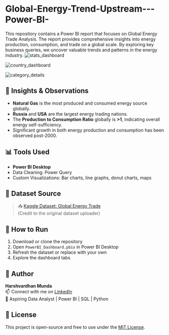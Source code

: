 # Global-Energy-Trend-Upstream---Power-BI-
This repository contains a Power BI report that focuses on Global Energy Trade Analysis. The report provides comprehensive insights into energy production, consumption, and trade on a global scale. By exploring key business queries, we uncover valuable trends and patterns in the energy industry.
![stats_dashboard](https://github.com/user-attachments/assets/de99bc22-60d8-4b36-995a-5264810e177a)

![country_dashboard](https://github.com/user-attachments/assets/14ecba18-a689-40ad-bd9c-fe705d949aa3)

![category_details](https://github.com/user-attachments/assets/a82787cf-4bf6-49e4-9d9c-3dfe7d59a899)

## 🧠 Insights & Observations

- **Natural Gas** is the most produced and consumed energy source globally.
- **Russia** and **USA** are the largest energy trading nations.
- The **Production to Consumption Ratio** globally is **>1**, indicating overall energy self-sufficiency.
- Significant growth in both energy production and consumption has been observed post-2000.


## 📊 Tools Used

- **Power BI Desktop**
- Data Cleaning: Power Query
- Custom Visualizations: Bar charts, line graphs, donut charts, maps


## 📌 Dataset Source

> 📥 [Kaggle Dataset: Global Energy Trade](https://www.kaggle.com/code/gsg094/oil-upstream-report)  
(Credit to the original dataset uploader)


## 🚀 How to Run

1. Download or clone the repository
2. Open `PowerBI_Dashboard.pbix` in Power BI Desktop
3. Refresh the dataset or replace with your own
4. Explore the dashboard tabs


## 👤 Author

**Harshvardhan Munda**  
📫 Connect with me on [LinkedIn](https://www.linkedin.com/in/harshvardhan-munda-98141a130/)  
💼 Aspiring Data Analyst | Power BI | SQL | Python  


## 📄 License

This project is open-source and free to use under the [MIT License](LICENSE).
